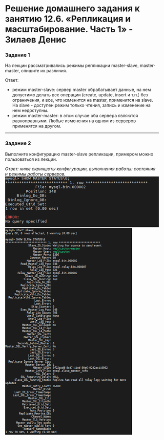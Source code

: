 # Решение домашнего задания к занятию 12.6. «Репликация и масштабирование. Часть 1» - Зилаев Денис

### Задание 1

На лекции рассматривались режимы репликации master-slave, master-master, опишите их различия.

Ответ:
- режим master-slave: сервер master обрабатывает данные, на нем допустимо делать все операции (create, update, insert и т.п.) без ограничения, и все, что изменится на master, применится на slave. На slave - доступен режим только чтения, запись и изменение на нем недоступны.
- режим master-master: в этом случае оба сервера являются равноправными. Любые изменения на одном из серверов применятся на другом.

---

### Задание 2

Выполните конфигурацию master-slave репликации, примером можно пользоваться из лекции.

*Ответ: ниже скриншоты конфигурации, выполнения работы: состояния и режимы работы серверов.*
![конфигурация master](https://github.com/zilaev/12-6/blob/main/master.png)
![конфигурация slave](https://github.com/zilaev/12-6/blob/main/slave.png)

